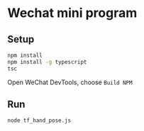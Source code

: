 # Wechat mini program

## Setup

```bash
npm install
npm install -g typescript
tsc
```

Open WeChat DevTools, choose `Build NPM`

## Run

```bash
node tf_hand_pose.js
```
